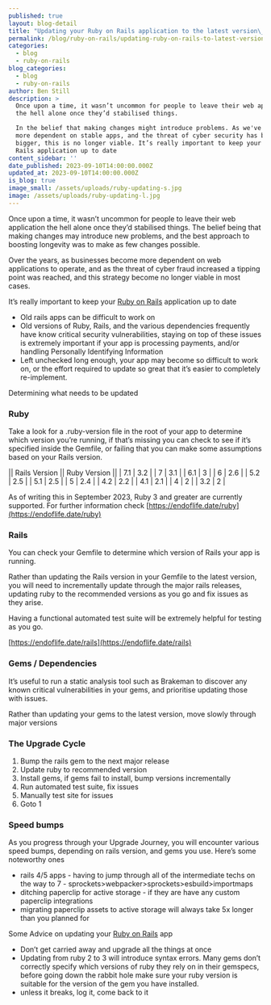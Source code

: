 ```yaml
---
published: true
layout: blog-detail
title: "Updating your Ruby on Rails application to the latest version\_"
permalink: /blog/ruby-on-rails/updating-ruby-on-rails-to-latest-version
categories:
  - blog
  - ruby-on-rails
blog_categories:
  - blog
  - ruby-on-rails
author: Ben Still
description: >
  Once upon a time, it wasn’t uncommon for people to leave their web application
  the hell alone once they’d stabilised things. 

  In the belief that making changes might introduce problems. As we've become
  more dependent on stable apps, and the threat of cyber security has become
  bigger, this is no longer viable. It’s really important to keep your Ruby on
  Rails application up to date
content_sidebar: ''
date_published: 2023-09-10T14:00:00.000Z
updated_at: 2023-09-10T14:00:00.000Z
is_blog: true
image_small: /assets/uploads/ruby-updating-s.jpg
image: /assets/uploads/ruby-updating-l.jpg
---
```


Once upon a time, it wasn’t uncommon for people to leave their web application the hell alone once they’d stabilised things. The belief being that making changes may introduce new problems, and the best approach to boosting longevity was to make as few changes possible.

Over the years, as businesses become more dependent on web applications to operate, and as the threat of cyber fraud increased a tipping point was reached, and this strategy become no longer viable in most cases. 

It’s really important to keep your [Ruby on Rails](https://redant.com.au/blog/ruby-on-rails/ruby-on-rails-for-your-web-development) application up to date

* Old rails apps can be difficult to work on
* Old versions of Ruby, Rails, and the various dependencies frequently have know critical security vulnerabilities, staying on top of these issues is extremely important if your app is processing payments, and/or handling Personally Identifying Information
* Left unchecked long enough, your app may become so difficult to work on, or the effort required to update so great that it’s easier to completely re-implement.

Determining what needs to be updated

### Ruby

Take a look for a .ruby-version file in the root of your app to determine which version you’re running, if that’s missing you can check to see if it’s specified inside the Gemfile, or failing that you can make some assumptions based on your Rails version.

|| Rails Version || Ruby Version ||
| 7.1 | 3.2 |
| 7 | 3.1 |
| 6.1 | 3 |
| 6 | 2.6 |
| 5.2 | 2.5 |
| 5.1 | 2.5 |
| 5 | 2.4 |
| 4.2 | 2.2 |
| 4.1 | 2.1 |
| 4 | 2 |
| 3.2 | 2 |

As of writing this in September 2023, Ruby 3 and greater are currently supported. For further information check [https://endoflife.date/ruby](https://endoflife.date/ruby)

### Rails

You can check your Gemfile to determine which version of Rails your app is running. 

Rather than updating the Rails version in your Gemfile to the latest version, you will need to incrementally update through the major rails releases, updating ruby to the recommended versions as you go and fix issues as they arise.

Having a functional automated test suite will be extremely helpful for testing as you go.

[https://endoflife.date/rails](https://endoflife.date/rails)

### Gems / Dependencies

It’s useful to run a static analysis tool such as Brakeman to discover any known critical vulnerabilities in your gems, and prioritise updating those with issues.

Rather than updating your gems to the latest version, move slowly through major versions

### The Upgrade Cycle

1. Bump the rails gem to the next major release
2. Update ruby to recommended version
3. Install gems, if gems fail to install, bump versions incrementally
4. Run automated test suite, fix issues
5. Manually test site for issues
6. Goto 1

### Speed bumps

As you progress through your Upgrade Journey, you will encounter various speed bumps, depending on rails version, and gems you use. Here’s some noteworthy ones

* rails 4/5 apps - having to jump through all of the intermediate techs on the way to 7 - sprockets>webpacker>sprockets>esbuild>importmaps
* ditching paperclip for active storage - if they are have any custom paperclip integrations
* migrating paperclip assets to active storage will always take 5x longer than you planned for

Some Advice on updating your [Ruby on Rails](https://redant.com.au/blog/ruby-on-rails/why-we-use-ruby-on-rails/) app

* Don’t get carried away and upgrade all the things at once
* Updating from ruby 2 to 3 will introduce syntax errors. Many gems don’t correctly specify which versions of ruby they rely on in their gemspecs, before going down the rabbit hole make sure your ruby version is suitable for the version of the gem you have installed.
* unless it breaks, log it, come back to it
